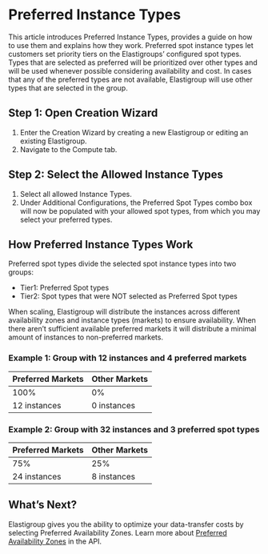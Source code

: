 # Preferred Instance Types

This article introduces Preferred Instance Types, provides a guide on how to use them and explains how they work. Preferred spot instance types let customers set priority tiers on the Elastigroups’ configured spot types. Types that are selected as preferred will be prioritized over other types and will be used whenever possible considering availability and cost.
In cases that any of the preferred types are not available, Elastigroup will use other types that are selected in the group.

## Step 1: Open Creation Wizard
1. Enter the Creation Wizard by creating a new Elastigroup or editing an existing Elastigroup.
2. Navigate to the Compute tab.

## Step 2: Select the Allowed Instance Types
1. Select all allowed Instance Types.
2. Under Additional Configurations, the Preferred Spot Types combo box will now be populated with your allowed spot types, from which you may select your preferred types.

## How Preferred Instance Types Work

Preferred spot types divide the selected spot instance types into two groups:
* Tier1: Preferred Spot types
* Tier2: Spot types that were NOT selected as Preferred Spot types

When scaling, Elastigroup will distribute the instances across different availability zones and instance types (markets) to ensure availability. When there aren’t sufficient available preferred markets it will distribute a minimal amount of instances to non-preferred markets.

### Example 1: Group with 12 instances and 4 preferred markets

|Preferred Markets|Other Markets|
|---|---|
|100%|0%|
|12 instances|0 instances|

### Example 2: Group with 32 instances and 3 preferred spot types

|Preferred Markets|Other Markets|
|---|---|
|75%|25%|
|24 instances|8 instances|

## What’s Next?

Elastigroup gives you the ability to optimize your data-transfer costs by selecting Preferred Availability Zones. Learn more about [Preferred Availability Zones](https://docs.spot.io/spotinst-api/elastigroup/amazon-web-services/create/) in the API.

